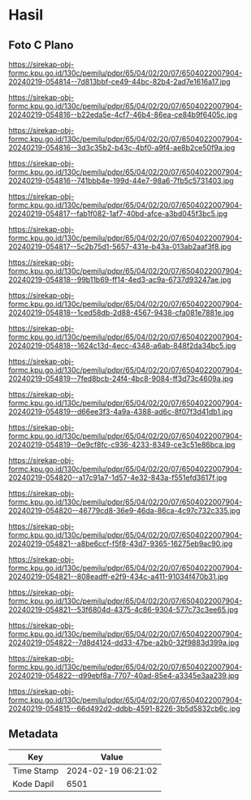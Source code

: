 # Hasil

## Foto C Plano

https://sirekap-obj-formc.kpu.go.id/130c/pemilu/pdpr/65/04/02/20/07/6504022007904-20240219-054814--7d813bbf-ce49-44bc-82b4-2ad7e1616a17.jpg

https://sirekap-obj-formc.kpu.go.id/130c/pemilu/pdpr/65/04/02/20/07/6504022007904-20240219-054816--b22eda5e-4cf7-46b4-86ea-ce84b9f6405c.jpg

https://sirekap-obj-formc.kpu.go.id/130c/pemilu/pdpr/65/04/02/20/07/6504022007904-20240219-054816--3d3c35b2-b43c-4bf0-a9f4-ae8b2ce50f9a.jpg

https://sirekap-obj-formc.kpu.go.id/130c/pemilu/pdpr/65/04/02/20/07/6504022007904-20240219-054816--741bbb4e-199d-44e7-98a6-7fb5c5731403.jpg

https://sirekap-obj-formc.kpu.go.id/130c/pemilu/pdpr/65/04/02/20/07/6504022007904-20240219-054817--fab1f082-1af7-40bd-afce-a3bd045f3bc5.jpg

https://sirekap-obj-formc.kpu.go.id/130c/pemilu/pdpr/65/04/02/20/07/6504022007904-20240219-054817--5c2b75d1-5657-431e-b43a-013ab2aaf3f8.jpg

https://sirekap-obj-formc.kpu.go.id/130c/pemilu/pdpr/65/04/02/20/07/6504022007904-20240219-054818--99b11b69-ff14-4ed3-ac9a-6737d93247ae.jpg

https://sirekap-obj-formc.kpu.go.id/130c/pemilu/pdpr/65/04/02/20/07/6504022007904-20240219-054818--1ced58db-2d88-4567-9438-cfa081e7881e.jpg

https://sirekap-obj-formc.kpu.go.id/130c/pemilu/pdpr/65/04/02/20/07/6504022007904-20240219-054818--1624c13d-4ecc-4348-a6ab-848f2da34bc5.jpg

https://sirekap-obj-formc.kpu.go.id/130c/pemilu/pdpr/65/04/02/20/07/6504022007904-20240219-054819--7fed8bcb-24f4-4bc8-9084-ff3d73c4609a.jpg

https://sirekap-obj-formc.kpu.go.id/130c/pemilu/pdpr/65/04/02/20/07/6504022007904-20240219-054819--d66ee3f3-4a9a-4388-ad6c-8f07f3d41db1.jpg

https://sirekap-obj-formc.kpu.go.id/130c/pemilu/pdpr/65/04/02/20/07/6504022007904-20240219-054819--0e9cf8fc-c936-4233-8349-ce3c51e86bca.jpg

https://sirekap-obj-formc.kpu.go.id/130c/pemilu/pdpr/65/04/02/20/07/6504022007904-20240219-054820--a17c91a7-1d57-4e32-843a-f551efd3617f.jpg

https://sirekap-obj-formc.kpu.go.id/130c/pemilu/pdpr/65/04/02/20/07/6504022007904-20240219-054820--46779cd8-36e9-46da-86ca-4c97c732c335.jpg

https://sirekap-obj-formc.kpu.go.id/130c/pemilu/pdpr/65/04/02/20/07/6504022007904-20240219-054821--a8be6ccf-f5f8-43d7-9365-16275eb9ac90.jpg

https://sirekap-obj-formc.kpu.go.id/130c/pemilu/pdpr/65/04/02/20/07/6504022007904-20240219-054821--808eadff-e2f9-434c-a411-91034f470b31.jpg

https://sirekap-obj-formc.kpu.go.id/130c/pemilu/pdpr/65/04/02/20/07/6504022007904-20240219-054821--53f6804d-4375-4c86-9304-577c73c3ee65.jpg

https://sirekap-obj-formc.kpu.go.id/130c/pemilu/pdpr/65/04/02/20/07/6504022007904-20240219-054822--7d8d4124-dd33-47be-a2b0-32f9883d399a.jpg

https://sirekap-obj-formc.kpu.go.id/130c/pemilu/pdpr/65/04/02/20/07/6504022007904-20240219-054822--d99ebf8a-7707-40ad-85e4-a3345e3aa239.jpg

https://sirekap-obj-formc.kpu.go.id/130c/pemilu/pdpr/65/04/02/20/07/6504022007904-20240219-054815--66d492d2-ddbb-4591-8226-3b5d5832cb6c.jpg


## Metadata

| Key        | Value               |
| ---------- | ------------------- |
| Time Stamp | 2024-02-19 06:21:02 |
| Kode Dapil | 6501                |




